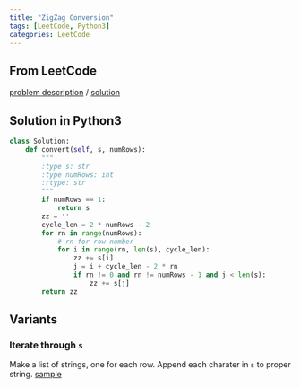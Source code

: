 ```yaml
---
title: "ZigZag Conversion"
tags: [LeetCode, Python3]
categories: LeetCode
---
```


## From LeetCode
[problem description](https://leetcode.com/problems/zigzag-conversion/description/)
/
[solution](https://leetcode.com/problems/zigzag-conversion/solution/#approach-2-visit-by-row)

## Solution in Python3
```python
class Solution:
    def convert(self, s, numRows):
        """
        :type s: str
        :type numRows: int
        :rtype: str
        """
        if numRows == 1:
            return s
        zz = ''
        cycle_len = 2 * numRows - 2
        for rn in range(numRows):
            # rn for row number
            for i in range(rn, len(s), cycle_len):
                zz += s[i]
                j = i + cycle_len - 2 * rn
                if rn != 0 and rn != numRows - 1 and j < len(s): 
                    zz += s[j]
        return zz
```

## Variants

### Iterate through `s`
Make a list of strings, one for each row. Append each charater in `s` to proper string. [sample](https://leetcode.com/problems/zigzag-conversion/solution/#approach-1-sort-by-row)
